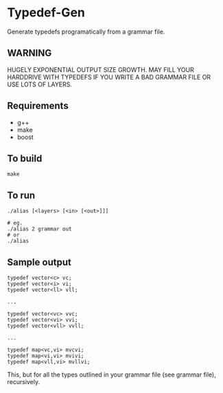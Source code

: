 # Typedef-Gen

Generate typedefs programatically from a grammar file.

## WARNING

HUGELY EXPONENTIAL OUTPUT SIZE GROWTH. MAY FILL YOUR HARDDRIVE WITH TYPEDEFS IF
YOU WRITE A BAD GRAMMAR FILE OR USE LOTS OF LAYERS.

## Requirements

* g++
* make
* boost

## To build

```
make
```

## To run

```
./alias [<layers> [<in> [<out>]]]

# eg.
./alias 2 grammar out
# or
./alias
```

## Sample output

```
typedef vector<c> vc;
typedef vector<i> vi;
typedef vector<ll> vll;

...

typedef vector<vc> vvc;
typedef vector<vi> vvi;
typedef vector<vll> vvll;

...

typedef map<vc,vi> mvcvi;
typedef map<vi,vi> mvivi;
typedef map<vll,vi> mvllvi;
```

This, but for all the types outlined in your grammar file (see grammar file),
recursively.
